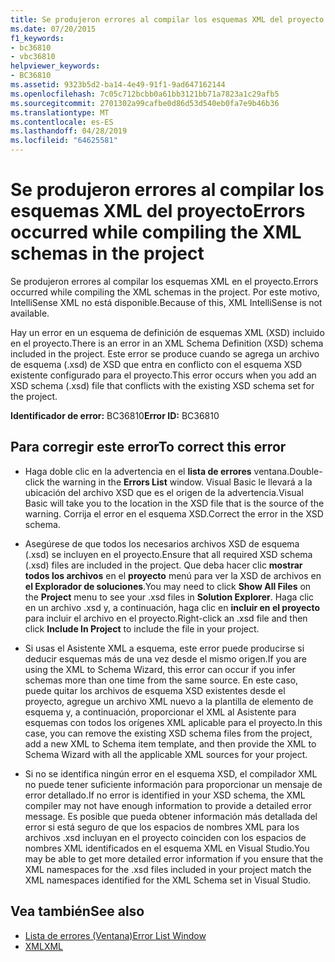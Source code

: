 ```yaml
---
title: Se produjeron errores al compilar los esquemas XML del proyecto
ms.date: 07/20/2015
f1_keywords:
- bc36810
- vbc36810
helpviewer_keywords:
- BC36810
ms.assetid: 9323b5d2-ba14-4e49-91f1-9ad647162144
ms.openlocfilehash: 7c05c712bcbb0a61bb3121bb71a7823a1c29afb5
ms.sourcegitcommit: 2701302a99cafbe0d86d53d540eb0fa7e9b46b36
ms.translationtype: MT
ms.contentlocale: es-ES
ms.lasthandoff: 04/28/2019
ms.locfileid: "64625581"
---
```

# <a name="errors-occurred-while-compiling-the-xml-schemas-in-the-project"></a><span data-ttu-id="43f9a-102">Se produjeron errores al compilar los esquemas XML del proyecto</span><span class="sxs-lookup"><span data-stu-id="43f9a-102">Errors occurred while compiling the XML schemas in the project</span></span>
<span data-ttu-id="43f9a-103">Se produjeron errores al compilar los esquemas XML en el proyecto.</span><span class="sxs-lookup"><span data-stu-id="43f9a-103">Errors occurred while compiling the XML schemas in the project.</span></span> <span data-ttu-id="43f9a-104">Por este motivo, IntelliSense XML no está disponible.</span><span class="sxs-lookup"><span data-stu-id="43f9a-104">Because of this, XML IntelliSense is not available.</span></span>  
  
 <span data-ttu-id="43f9a-105">Hay un error en un esquema de definición de esquemas XML (XSD) incluido en el proyecto.</span><span class="sxs-lookup"><span data-stu-id="43f9a-105">There is an error in an XML Schema Definition (XSD) schema included in the project.</span></span> <span data-ttu-id="43f9a-106">Este error se produce cuando se agrega un archivo de esquema (.xsd) de XSD que entra en conflicto con el esquema XSD existente configurado para el proyecto.</span><span class="sxs-lookup"><span data-stu-id="43f9a-106">This error occurs when you add an XSD schema (.xsd) file that conflicts with the existing XSD schema set for the project.</span></span>  
  
 <span data-ttu-id="43f9a-107">**Identificador de error:** BC36810</span><span class="sxs-lookup"><span data-stu-id="43f9a-107">**Error ID:** BC36810</span></span>  
  
## <a name="to-correct-this-error"></a><span data-ttu-id="43f9a-108">Para corregir este error</span><span class="sxs-lookup"><span data-stu-id="43f9a-108">To correct this error</span></span>  
  
- <span data-ttu-id="43f9a-109">Haga doble clic en la advertencia en el **lista de errores** ventana.</span><span class="sxs-lookup"><span data-stu-id="43f9a-109">Double-click the warning in the **Errors List** window.</span></span> <span data-ttu-id="43f9a-110">Visual Basic le llevará a la ubicación del archivo XSD que es el origen de la advertencia.</span><span class="sxs-lookup"><span data-stu-id="43f9a-110">Visual Basic will take you to the location in the XSD file that is the source of the warning.</span></span> <span data-ttu-id="43f9a-111">Corrija el error en el esquema XSD.</span><span class="sxs-lookup"><span data-stu-id="43f9a-111">Correct the error in the XSD schema.</span></span>  
  
- <span data-ttu-id="43f9a-112">Asegúrese de que todos los necesarios archivos XSD de esquema (.xsd) se incluyen en el proyecto.</span><span class="sxs-lookup"><span data-stu-id="43f9a-112">Ensure that all required XSD schema (.xsd) files are included in the project.</span></span> <span data-ttu-id="43f9a-113">Que deba hacer clic **mostrar todos los archivos** en el **proyecto** menú para ver la XSD de archivos en **el Explorador de soluciones**.</span><span class="sxs-lookup"><span data-stu-id="43f9a-113">You may need to click **Show All Files** on the **Project** menu to see your .xsd files in **Solution Explorer**.</span></span> <span data-ttu-id="43f9a-114">Haga clic en un archivo .xsd y, a continuación, haga clic en **incluir en el proyecto** para incluir el archivo en el proyecto.</span><span class="sxs-lookup"><span data-stu-id="43f9a-114">Right-click an .xsd file and then click **Include In Project** to include the file in your project.</span></span>  
  
- <span data-ttu-id="43f9a-115">Si usas el Asistente XML a esquema, este error puede producirse si deducir esquemas más de una vez desde el mismo origen.</span><span class="sxs-lookup"><span data-stu-id="43f9a-115">If you are using the XML to Schema Wizard, this error can occur if you infer schemas more than one time from the same source.</span></span> <span data-ttu-id="43f9a-116">En este caso, puede quitar los archivos de esquema XSD existentes desde el proyecto, agregue un archivo XML nuevo a la plantilla de elemento de esquema y, a continuación, proporcionar el XML al Asistente para esquemas con todos los orígenes XML aplicable para el proyecto.</span><span class="sxs-lookup"><span data-stu-id="43f9a-116">In this case, you can remove the existing XSD schema files from the project, add a new XML to Schema item template, and then provide the XML to Schema Wizard with all the applicable XML sources for your project.</span></span>  
  
- <span data-ttu-id="43f9a-117">Si no se identifica ningún error en el esquema XSD, el compilador XML no puede tener suficiente información para proporcionar un mensaje de error detallado.</span><span class="sxs-lookup"><span data-stu-id="43f9a-117">If no error is identified in your XSD schema, the XML compiler may not have enough information to provide a detailed error message.</span></span> <span data-ttu-id="43f9a-118">Es posible que pueda obtener información más detallada del error si está seguro de que los espacios de nombres XML para los archivos .xsd incluyan en el proyecto coinciden con los espacios de nombres XML identificados en el esquema XML en Visual Studio.</span><span class="sxs-lookup"><span data-stu-id="43f9a-118">You may be able to get more detailed error information if you ensure that the XML namespaces for the .xsd files included in your project match the XML namespaces identified for the XML Schema set in Visual Studio.</span></span>  
  
## <a name="see-also"></a><span data-ttu-id="43f9a-119">Vea también</span><span class="sxs-lookup"><span data-stu-id="43f9a-119">See also</span></span>

- [<span data-ttu-id="43f9a-120">Lista de errores (Ventana)</span><span class="sxs-lookup"><span data-stu-id="43f9a-120">Error List Window</span></span>](/visualstudio/ide/reference/error-list-window)
- [<span data-ttu-id="43f9a-121">XML</span><span class="sxs-lookup"><span data-stu-id="43f9a-121">XML</span></span>](../../../visual-basic/programming-guide/language-features/xml/index.md)
